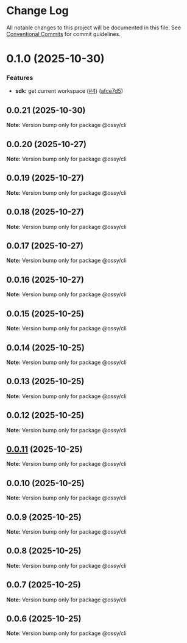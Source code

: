 # Change Log

All notable changes to this project will be documented in this file.
See [Conventional Commits](https://conventionalcommits.org) for commit guidelines.

# 0.1.0 (2025-10-30)


### Features

* **sdk:** get current workspace ([#4](https://github.com/ossy-se/packages/issues/4)) ([afce7d5](https://github.com/ossy-se/packages/commit/afce7d5787af42691f62c9eba672ea1be000e19e))





## 0.0.21 (2025-10-30)

**Note:** Version bump only for package @ossy/cli





## 0.0.20 (2025-10-27)

**Note:** Version bump only for package @ossy/cli





## 0.0.19 (2025-10-27)

**Note:** Version bump only for package @ossy/cli





## 0.0.18 (2025-10-27)

**Note:** Version bump only for package @ossy/cli





## 0.0.17 (2025-10-27)

**Note:** Version bump only for package @ossy/cli





## 0.0.16 (2025-10-27)

**Note:** Version bump only for package @ossy/cli





## 0.0.15 (2025-10-25)

**Note:** Version bump only for package @ossy/cli





## 0.0.14 (2025-10-25)

**Note:** Version bump only for package @ossy/cli





## 0.0.13 (2025-10-25)

**Note:** Version bump only for package @ossy/cli





## 0.0.12 (2025-10-25)

**Note:** Version bump only for package @ossy/cli





## [0.0.11](https://github.com/ossy-se/packages/compare/@ossy/cli@0.0.10...@ossy/cli@0.0.11) (2025-10-25)

**Note:** Version bump only for package @ossy/cli





## 0.0.10 (2025-10-25)

**Note:** Version bump only for package @ossy/cli





## 0.0.9 (2025-10-25)

**Note:** Version bump only for package @ossy/cli





## 0.0.8 (2025-10-25)

**Note:** Version bump only for package @ossy/cli





## 0.0.7 (2025-10-25)

**Note:** Version bump only for package @ossy/cli





## 0.0.6 (2025-10-25)

**Note:** Version bump only for package @ossy/cli
